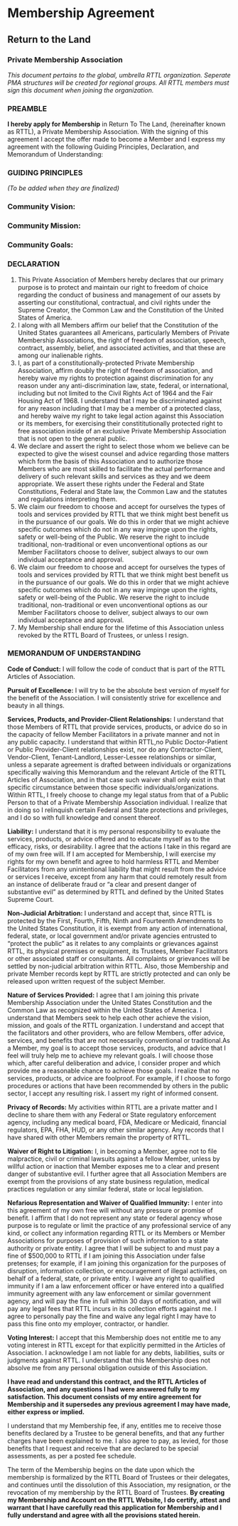 # Membership Agreement 
## Return to the Land 
### Private Membership Association 

*This document pertains to the global, umbrella RTTL organization. Seperate PMA structures will be created for regional groups.* 
*All RTTL members must sign this document when joining the organization.*  
  
### PREAMBLE 

**I hereby apply for Membership** in Return To The Land, (hereinafter known as RTTL), a Private Membership Association. With the signing of this agreement I accept the offer made to become a Member and I express my agreement with the following Guiding Principles, Declaration, and Memorandum of Understanding:

### GUIDING PRINCIPLES 
*(To be added when they are finalized)*
### Community Vision: 
### Community Mission: 
### Community Goals: 
### DECLARATION

1. This Private Association of Members hereby declares that our primary purpose is to protect and maintain our right to freedom of choice regarding the conduct of business and management of our assets by asserting our constitutional, contractual, and civil rights under the Supreme Creator, the Common Law and the Constitution of the United States of America. 
2. I along with all Members affirm our belief that the Constitution of the United States guarantees all Americans, particularly Members of Private Membership Associations, the right of freedom of association, speech, contract, assembly, belief, and associated activities, and that these are among our inalienable rights.
3. I, as part of a constitutionally-protected Private Membership Association, affirm doubly the right of freedom of association, and hereby waive my rights to protection against discrimination for any reason under any anti-discrimination law, state, federal, or international, including but not limited to the Civil Rights Act of 1964 and the Fair Housing Act of 1968. I understand that I may be discriminated against for any reason including that I may be a member of a protected class, and hereby waive my right to take legal action against this Association or its members, for exercising their constititutionally protected right to free association inside of an exclusive Private Membership Association that is not open to the general public. 
4. We declare and assert the right to select those whom we believe can be expected to give the wisest counsel and advice regarding those matters which form the basis of this Association and to authorize those Members who are most skilled to facilitate the actual performance and delivery of such relevant skills and services as they and we deem appropriate. We assert these rights under the Federal and State Constitutions, Federal and State law, the Common Law and the statutes and regulations interpreting them.
5. We claim our freedom to choose and accept for ourselves the types of tools and services provided by RTTL that we think might best benefit us in the pursuance of our goals. We do this in order that we might achieve specific outcomes which do not in any way impinge upon the rights, safety or well-being of the Public. We reserve the right to include traditional, non-traditional or even unconventional options as our Member Facilitators choose to deliver, subject always to our own individual acceptance and approval.
6. We claim our freedom to choose and accept for ourselves the types of tools and services provided by RTTL that we think might best benefit us in the pursuance of our goals. We do this in order that we might achieve specific outcomes which do not in any way impinge upon the rights, safety or well-being of the Public. We reserve the right to include traditional, non-traditional or even unconventional options as our Member Facilitators choose to deliver, subject always to our own individual acceptance and approval.
7.  My Membership shall endure for the lifetime of this Association unless revoked by the RTTL Board of Trustees, or unless I resign.

### MEMORANDUM OF UNDERSTANDING

**Code of Conduct:** I will follow the code of conduct that is part of the RTTL Articles of Association.  

**Pursuit of Excellence:**  I will try to be the absolute best version of myself for the benefit of the Association. I will consistently strive for excellence and beauty in all things.  

**Services, Products, and Provider-Client Relationships:** I understand that those Members of RTTL that provide services, products, or advice do so in the capacity of fellow Member Facilitators in a private manner and not in any public capacity. I understand that within RTTL,no Public Doctor-Patient or Public Provider-Client relationships exist, nor do any Contractor-Client, Vendor-Client, Tenant-Landlord, Lesser-Lessee relationships or similar, unless a separate agreement is drafted between individuals or organizations specifically waiving this Memorandum and the relevant Article of the RTTL Articles of Association, and in that case such waiver shall only exist in that specific circumstance between those specific individuals/organizations. Within RTTL, I freely choose to change my legal status from that of a Public Person to that of a Private Membership Association individual. I realize that in doing so I relinquish certain Federal and State protections and privileges, and I do so with full knowledge and consent thereof.

**Liability:** I understand that it is my personal responsibility to evaluate the services, products, or advice offered and to educate myself as to the efficacy, risks, or desirability. I agree that the actions I take in this regard are of my own free will. If I am accepted for Membership, I will exercise my rights for my own benefit and agree to hold harmless RTTL and Member Facilitators from any unintentional liability that might result from the advice or services I receive, except from any harm that could remotely result from an instance of deliberate fraud or “a clear and present danger of substantive evil” as determined by RTTL and defined by the United States Supreme Court.

**Non-Judicial Arbitration:** I understand and accept that, since RTTL is protected by the First, Fourth, Fifth, Ninth and Fourteenth Amendments to the United States Constitution, it is exempt from any action of international, federal, state, or local government and/or private agencies entrusted to “protect the public” as it relates to any complaints or grievances against RTTL, its physical premises or equipment, its Trustees, Member Facilitators or other associated staff or consultants. All complaints or grievances will be settled by non-judicial arbitration within RTTL. Also, those Membership and private Member records kept by RTTL are strictly protected and can only be released upon written request of the subject Member.

**Nature of Services Provided:** I agree that I am joining this private Membership Association under the United States Constitution and the Common Law as recognized within the United States of America. I understand that Members seek to help each other achieve the vision, mission, and goals of the RTTL organization. I understand and accept that the facilitators and other providers, who are fellow Members, offer advice, services, and benefits that are not necessarily conventional or traditional.As a Member, my goal is to accept those services, products, and advice that I feel will truly help me to achieve my relevant goals. I will choose those which, after careful deliberation and advice, I consider proper and which provide me a reasonable chance to achieve those goals. I realize that no services, products, or advice are foolproof. For example, if I choose to forgo procedures or actions that have been recommended by others in the public sector, I accept any resulting risk. I assert my right of informed consent.

**Privacy of Records:** My activities within RTTL are a private matter and I decline to share them with any Federal or State regulatory enforcement agency, including any medical board, FDA, Medicare or Medicaid, financial regulators, EPA, FHA, HUD, or any other similar agency. Any records that I have shared with other Members remain the property of RTTL.

**Waiver of Right to Litigation:** I, in becoming a Member, agree not to file malpractice, civil or criminal lawsuits against a fellow Member, unless by willful action or inaction that Member exposes me to a clear and present danger of substantive evil. I further agree that all Association Members are exempt from the provisions of any state business regulation, medical practices regulation or any similar federal, state or local legislation.
  
**Nefarious Representation and Waiver of Qualified Immunity:** I enter into this agreement of my own free will without any pressure or promise of benefit. I affirm that I do not represent any state or federal agency whose purpose is to regulate or limit the practice of any professional service of any kind, or collect any information regarding RTTL or its Members or Member Associations for purposes of provision of such information to a state authority or private entity. I agree that I will be subject to and must pay a fine of $500,000 to RTTL if I am joining this Association under false pretenses; for example, if I am joining this organization for the purposes of disruption, information collection, or encouragement of illegal activities, on behalf of a federal, state, or private entity. I waive any right to qualified immunity if I am a law enforcement officer or have entered into a qualified immunity agreement with any law enforcement or similar government agency, and will pay the fine in full within 30 days of notification, and will pay any legal fees that RTTL incurs in its collection efforts against me. I agree to personally pay the fine and waive any legal right I may have to pass this fine onto my employer, contractor, or handler. 
  
**Voting Interest:** I accept that this Membership does not entitle me to any voting interest in RTTL except for that explicitly permitted in the Articles of Association. I acknowledge I am not liable for any debts, liabilities, suits or judgments against RTTL. I understand that this Membership does not absolve me from any personal obligation outside of this Association.

**I have read and understand this contract, and the RTTL Articles of Association, and any questions I had were answered fully to my satisfaction. This document consists of my entire agreement for Membership and it supersedes any previous agreement I may have made, either express or implied.**

I understand that my Membership fee, if any, entitles me to receive those benefits declared by a Trustee to be general benefits, and that any further charges have been explained to me. I also agree to pay, as levied, for those benefits that I request and receive that are declared to be special assessments, as per a posted fee schedule.

The term of the Membership begins on the date upon which the membership is formalized by the RTTL Board of Trustees or their delegates, and continues until the dissolution of this Association, my resignation, or the revocation of my membership by the RTTL Board of Trustees. **By creating my Membership and Account on the RTTL Website, I do certify, attest and warrant that I have carefully read this application for Membership and I fully understand and agree with all the provisions stated herein.**

